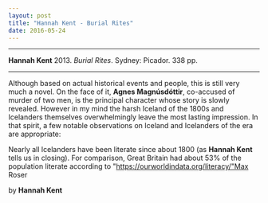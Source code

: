 ```yaml
---
layout: post
title: "Hannah Kent - Burial Rites"
date: 2016-05-24
---
```



***
<b>Hannah Kent</b> 2013. _Burial Rites_.  Sydney: Picador. 338 pp.

***

Although based on actual historical events and people, this is still very much a novel.  On the face of it, **Agnes Magnúsdóttir**, co-accused of murder of two men, is the principal character whose story is slowly revealed.  However in my mind the harsh Iceland of the 1800s and Icelanders themselves overwhelmingly leave the most lasting impression.   In that spirit, a few notable observations on Iceland and Icelanders of the era are appropriate:

Nearly all Icelanders have been literate since about 1800 (as **Hannah Kent** tells us in closing). For comparison, Great Britain had about 53% of the population literate according to <A>"https://ourworldindata.org/literacy/"Max Roser</A>


 by **Hannah Kent**





